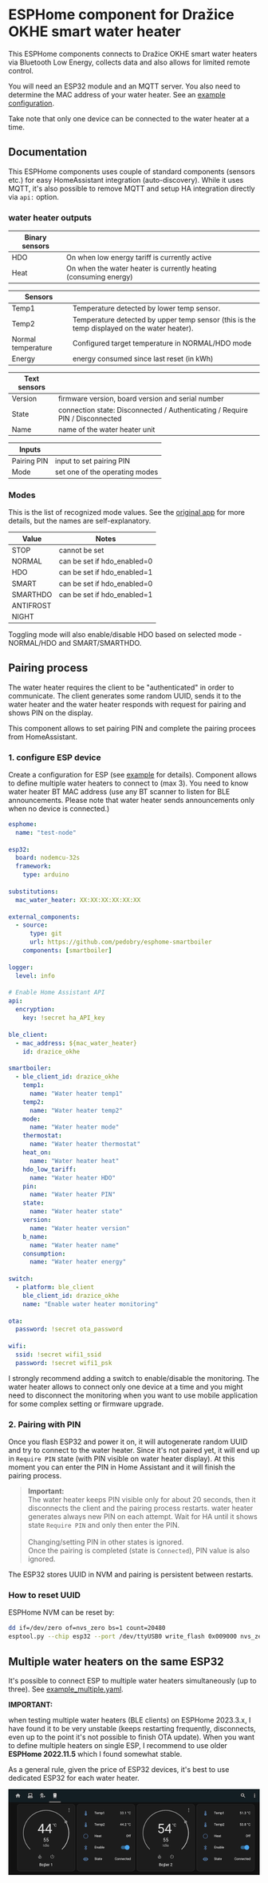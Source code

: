 # ESPHome component for Dražice OKHE smart water heater

This ESPHome components connects to Dražice OKHE smart water heaters via Bluetooth Low Energy, collects data and also allows for limited remote control.

You will need an ESP32 module and an MQTT server. You also need to determine the MAC address of your water heater. See an [example configuration](example.yaml).

Take note that only one device can be connected to the water heater at a time.

## Documentation

This ESPHome components uses couple of standard components (sensors etc.) for easy HomeAssistant integration (auto-discovery). While it uses MQTT, it's also possible to remove MQTT and setup HA integration directly via `api:` option.

### water heater outputs

| Binary sensors | |
| --- | --- |
| HDO | On when low energy tariff is currently active |
| Heat | On when the water heater is currently heating (consuming energy) |

| Sensors | |
| --- | --- |
| Temp1  | Temperature detected by lower temp sensor. |
| Temp2  | Temperature detected by upper temp sensor (this is the temp displayed on the water heater). |
| Normal temperature | Configured target temperature in NORMAL/HDO mode |
| Energy | energy consumed since last reset (in kWh) |

| Text sensors | |
| --- | --- |
| Version | firmware version, board version and serial number |
| State |  connection state: Disconnected / Authenticating / Require PIN / Disconnected |
| Name  |  name of the water heater unit |

| Inputs | |
| --- | --- |
| Pairing PIN | input to set pairing PIN |
| Mode  |  set one of the operating modes |

### Modes

This is the list of recognized mode values. See the [original app](https://play.google.com/store/apps/details?id=cz.dzd.smartbojler&hl=cs&gl=US) for more details, but the names are self-explanatory.

| Value           | Notes                       |
| --------------- | --------------------------- |
| STOP            | cannot be set               |
| NORMAL          | can be set if hdo_enabled=0 |
| HDO             | can be set if hdo_enabled=1 |
| SMART           | can be set if hdo_enabled=0 |
| SMARTHDO        | can be set if hdo_enabled=1 |
| ANTIFROST       |                             |
| NIGHT           |                             |

Toggling mode will also enable/disable HDO based on selected mode -  NORMAL/HDO and SMART/SMARTHDO.

## Pairing process

The water heater requires the client to be "authenticated" in order to communicate. The client generates some random UUID, sends it to the water heater and the water heater responds with request for pairing and shows PIN on the display.

This component allows to set pairing PIN and complete the pairing procees from HomeAssistant.

### 1. configure ESP device

Create a configuration for ESP (see [example](example.yaml) for details). Component allows to define multiple water heaters to connect to (max 3). You need to know water heater BT MAC address (use any BT scanner to listen for BLE announcements. Please note that water heater sends announcements only when no device is connected.)

```yaml
esphome:
  name: "test-node"

esp32:
  board: nodemcu-32s
  framework:
    type: arduino

substitutions:
  mac_water_heater: XX:XX:XX:XX:XX:XX

external_components:
  - source: 
      type: git
      url: https://github.com/pedobry/esphome-smartboiler
    components: [smartboiler]

logger:
  level: info

# Enable Home Assistant API
api:
  encryption:
    key: !secret ha_API_key

ble_client:
  - mac_address: ${mac_water_heater}
    id: drazice_okhe

smartboiler:
  - ble_client_id: drazice_okhe
    temp1:
      name: "Water heater temp1"
    temp2:
      name: "Water heater temp2"
    mode:
      name: "Water heater mode"
    thermostat:
      name: "Water heater thermostat"
    heat_on:
      name: "Water heater heat"
    hdo_low_tariff:
      name: "Water heater HDO"
    pin:
      name: "Water heater PIN"
    state:
      name: "Water heater state"
    version:
      name: "Water heater version"
    b_name:
      name: "Water heater name"
    consumption:
      name: "Water heater energy"

switch:
  - platform: ble_client
    ble_client_id: drazice_okhe
    name: "Enable water heater monitoring"

ota:
  password: !secret ota_password

wifi:
  ssid: !secret wifi1_ssid
  password: !secret wifi1_psk

```

I strongly recommend adding a switch to enable/disable the monitoring. The water heater allows to connect only one device at a time and you might need to disconnect the monitoring when you want to use mobile application for some complex setting or firmware upgrade.

### 2. Pairing with PIN

Once you flash ESP32 and power it on, it will autogenerate random UUID and try to connect to the water heater. Since it's not paired yet, it will end up in `Require PIN` state (with PIN visible on water heater display). At this moment you can enter the PIN in Home Assistant and it will finish the pairing process.

> **Important:**\
> The water heater keeps PIN visible only for about 20 seconds, then it disconnects the client and the pairing process restarts. water heater generates always new PIN on each attempt. Wait for HA until it shows state `Require PIN` and only then enter the PIN.\
\
Changing/setting PIN in other states is ignored.\
Once the pairing is completed (state is `Connected`), PIN value is also ignored.

The ESP32 stores UUID in NVM and pairing is persistent between restarts.

### How to reset UUID

ESPHome NVM can be reset by:

```bash
dd if=/dev/zero of=nvs_zero bs=1 count=20480
esptool.py --chip esp32 --port /dev/ttyUSB0 write_flash 0x009000 nvs_zero
```

## Multiple water heaters on the same ESP32

It's possible to connect ESP to multiple water heaters simultaneously (up to three). See [example_multiple.yaml](example_multiple.yaml).

**IMPORTANT:**

when testing multiple water heaters (BLE clients) on ESPHome 2023.3.x, I have found it to be very unstable (keeps restarting frequently, disconnects, even up to the point it's not possible to finish OTA update). When you want to define multiple heaters on single ESP, I recommend to use older **ESPHome 2022.11.5** which I found somewhat stable.

As a general rule, given the price of ESP32 devices, it's best to use dedicated ESP32 for each water heater.

![Home assistant](HA.png)
